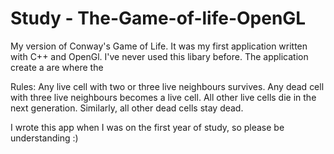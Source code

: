 # Study - The-Game-of-life-OpenGL

My version of Conway's Game of Life. It was my first application written with C++ and OpenGl. I've never used this libary before. The application create a are where the 

Rules:
  Any live cell with two or three live neighbours survives.
  Any dead cell with three live neighbours becomes a live cell.
  All other live cells die in the next generation. Similarly, all other dead cells stay dead.
  
  I wrote this app when I was on the first year of study, so please be understanding :)
